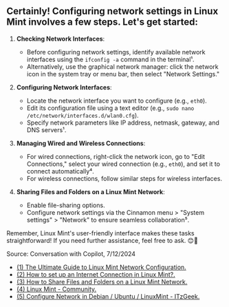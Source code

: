 ## Certainly! Configuring network settings in **Linux Mint** involves a few steps. Let's get started:

1. **Checking Network Interfaces**:
   - Before configuring network settings, identify available network interfaces using the `ifconfig -a` command in the terminal¹.
   - Alternatively, use the graphical network manager: click the network icon in the system tray or menu bar, then select "Network Settings."

2. **Configuring Network Interfaces**:
   - Locate the network interface you want to configure (e.g., `eth0`).
   - Edit its configuration file using a text editor (e.g., `sudo nano /etc/network/interfaces.d/wlan0.cfg`).
   - Specify network parameters like IP address, netmask, gateway, and DNS servers¹.

3. **Managing Wired and Wireless Connections**:
   - For wired connections, right-click the network icon, go to "Edit Connections," select your wired connection (e.g., `eth0`), and set it to connect automatically⁴.
   - For wireless connections, follow similar steps for wireless interfaces.

4. **Sharing Files and Folders on a Linux Mint Network**:
   - Enable file-sharing options.
   - Configure network settings via the Cinnamon menu > "System settings" > "Network" to ensure seamless collaboration⁵.

Remember, Linux Mint's user-friendly interface makes these tasks straightforward! If you need further assistance, feel free to ask. 😊🚀

Source: Conversation with Copilot, 7/12/2024
- [(1) The Ultimate Guide to Linux Mint Network Configuration.](https://www.fosslinux.com/105545/the-ultimate-guide-to-linux-mint-network-configuration.htm.)
- [(2) How to set up an Internet Connection in Linux Mint?.](https://unix.stackexchange.com/questions/132747/how-to-set-up-an-internet-connection-in-linux-mint.)
- [(3) How to Share Files and Folders on a Linux Mint Network.](https://www.fosslinux.com/103443/how-to-easily-share-files-and-folders-on-a-linux-mint-network.htm.)
- [(4) Linux Mint - Community.](https://community.linuxmint.com/tutorial/view/1966.)
- [(5) Configure Network in Debian / Ubuntu / LinuxMint - ITzGeek.](https://www.itzgeek.com/how-tos/linux/ubuntu-how-tos/configure-network-in-ubuntu-14-04-linux-mint.html.)
